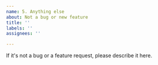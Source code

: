 ```yaml
---
name: 5. Anything else
about: Not a bug or new feature
title: ''
labels: ''
assignees: ''

---
```


If it's not a bug or a feature request, please describe it here.
